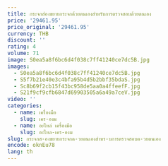 ```yaml
---
title: กระจกส่องขยายกระจกด้วยตนเองสำหรับการตรวจสอบด้วยตนเอง
price: '29461.95'
price_original: '29461.95'
currency: THB
discount: ''
rating: 4
volume: 71
image: S0ea5a8f6bc6d4f038c7ff41240ce7dc5B.jpg
images:
  - S0ea5a8f6bc6d4f038c7ff41240ce7dc5B.jpg
  - S5f7b21e40e3c4bfa95b4d5b2bbf35bdaS.jpg
  - Sc8b69f2cb15f43bc958de5aa0a4ffeefF.jpg
  - S21f9cf9cfb6847d69903505a6a49a7ceV.jpg
video: ''
categories:
  - name: เครื่องมือ
    slug: เคร-องม
  - name: อะไหล่ เครื่องมือ
    slug: อะไหล-เคร-องม
slug: กระจกส-องขยายกระจกด-วยตนเองสำหร-บการตรวจสอบด-วยตนเอง
encode: oknEu78
lang: th
---
```

  